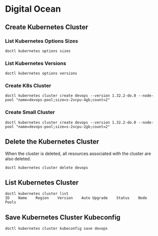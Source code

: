 # Digital Ocean

## Create Kubernetes Cluster

### List Kubernetes Options Sizes

```shell
doctl kubernetes options sizes
```

### List Kubernetes Versions

```shell
doctl kubernetes options versions
```

### Create K8s Cluster

```shell
doctl kubernetes cluster create devops --version 1.32.2-do.0 --node-pool "name=devops-pool;size=s-2vcpu-4gb;count=2"
```

### Create Small Cluster

```shell
doctl kubernetes cluster create devops --version 1.32.2-do.0 --node-pool "name=devops-pool;size=s-2vcpu-2gb;count=2"
```

## Delete the Kubernetes Cluster

When the cluster is deleted, all resources associated with the cluster are also deleted.

```shell
doctl kubernetes cluster delete devops
```

## List Kubernetes Cluster

```shell
doctl kubernetes cluster list
ID    Name    Region    Version    Auto Upgrade    Status    Node Pools
```

## Save Kubernetes Cluster Kubeconfig

```shell
doctl kubernetes cluster kubeconfig save devops
```

